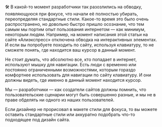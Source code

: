 🛠 В какой-то момент разработчики так разозлились на обводку, появляющуюся при фокусе, что начали её полностью убирать, переопределяя стандартные стили. Какое-то время это было очень распространено, но довольно быстро пришло осознание, что тем самым мы портим опыт пользования интернетом — как минимум, некоторым людям. Например, на момент написания этой статьи на сайте «Алиэкспресс» отключена обводка на интерактивных элементах. И если вы попробуете походить по сайту, используя клавиатуру, то не сможете понять, где находится ваш курсор в данный момент.

Не стоит думать, что абсолютно все, кто попадает в интернет, используют мышку для навигации. Есть люди с временно или постоянно ограниченными возможностями, которым гораздо комфортнее использовать для навигации по сайту клавиатуру. И они должны видеть, где именно в данный момент находится курсор.

Мы — разработчики — как создатели сайтов должны помнить, что пользовательские сценарии могут быть совершенно разные, и мы не в праве обделять ни одного из наших пользователей.

Если дизайнер не прорисовал в макете стили для фокуса, то вы можете оставить стандартные стили или аккуратно подобрать что-то подходящее под дизайн сайта.
